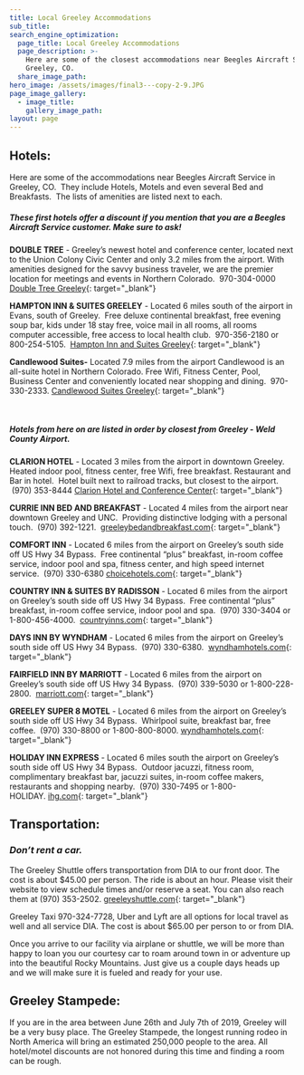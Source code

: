 ```yaml
---
title: Local Greeley Accommodations
sub_title:
search_engine_optimization:
  page_title: Local Greeley Accommodations
  page_description: >-
    Here are some of the closest accommodations near Beegles Aircraft Service in
    Greeley, CO.
  share_image_path:
hero_image: /assets/images/final3---copy-2-9.JPG
page_image_gallery:
  - image_title:
    gallery_image_path:
layout: page
---
```


## Hotels:

Here are some of the accommodations near Beegles Aircraft Service in Greeley, CO.&nbsp; They include Hotels, Motels and even several Bed and Breakfasts.&nbsp; The lists of amenities are listed next to each.&nbsp;

##### These first hotels offer a discount if you mention that you are a Beegles Aircraft Service customer. Make sure to ask!&nbsp; &nbsp; &nbsp; &nbsp; &nbsp; &nbsp; &nbsp; &nbsp; &nbsp; &nbsp; &nbsp; &nbsp; &nbsp; &nbsp; &nbsp; &nbsp; &nbsp; &nbsp; &nbsp; &nbsp; &nbsp; &nbsp; &nbsp; &nbsp; &nbsp; &nbsp; &nbsp;

**DOUBLE TREE**&nbsp;- Greeley’s newest hotel and conference center, located next to the Union Colony Civic Center and only 3.2 miles from the airport. With amenities designed for the savvy business traveler, we are the premier location for meetings and events in Northern Colorado.&nbsp; 970-304-0000&nbsp; [Double Tree Greeley](https://doubletree3.hilton.com/en/hotels/colorado/doubletree-by-hilton-greeley-at-lincoln-park-DENGCDT/index.html){: target="_blank"}

**HAMPTON INN & SUITES GREELEY**&nbsp;- Located 6 miles south of the airport in Evans, south of Greeley.&nbsp; Free deluxe continental breakfast, free evening soup bar, kids under 18 stay free, voice mail in all rooms, all rooms computer accessible, free access to local health club.&nbsp; 970-356-2180 or 800-254-5105.&nbsp; [Hampton Inn and Suites Greeley](https://hamptoninn3.hilton.com/en/hotels/colorado/hampton-inn-and-suites-greeley-GXYCOHX/index.html?SEO_id=GMB-HP-GXYCOHX){: target="_blank"}

**Candlewood Suites-** Located 7.9 miles from the airport Candlewood is an all-suite hotel in Northern Colorado. Free Wifi, Fitness Center, Pool, Business Center and conveniently located near shopping and dining.&nbsp; 970-330-2333.&nbsp;[Candlewood Suites Greeley](https://www.ihg.com/candlewood/hotels/us/en/greeley/gxygr/hoteldetail?cm_mmc=GoogleMaps-_-CW-_-US-_-GXYGR){: target="_blank"}

&nbsp;

##### Hotels from here on are listed in order by closest from Greeley - Weld County Airport.&nbsp; &nbsp; &nbsp; &nbsp; &nbsp; &nbsp; &nbsp; &nbsp; &nbsp; &nbsp; &nbsp; &nbsp; &nbsp; &nbsp; &nbsp; &nbsp; &nbsp; &nbsp; &nbsp; &nbsp; &nbsp; &nbsp; &nbsp; &nbsp; &nbsp; &nbsp; &nbsp; &nbsp; &nbsp; &nbsp; &nbsp; &nbsp; &nbsp; &nbsp; &nbsp; &nbsp; &nbsp; &nbsp; &nbsp; &nbsp; &nbsp; &nbsp; &nbsp; &nbsp; &nbsp; &nbsp; &nbsp; &nbsp; &nbsp; &nbsp; &nbsp; &nbsp; &nbsp; &nbsp;

**CLARION HOTEL**&nbsp;- Located 3 miles from the airport in downtown Greeley.&nbsp; Heated indoor pool, fitness center, free Wifi, free breakfast. Restaurant and Bar in hotel.&nbsp; Hotel built next to railroad tracks, but closest to the airport.&nbsp; &nbsp;(970) 353-8444 [Clarion Hotel and Conference Center](https://www.choicehotels.com/colorado/greeley/clarion-hotels/co229?source=gyxt){: target="_blank"}

**CURRIE INN BED AND BREAKFAST**&nbsp;- Located 4 miles from the airport near downtown Greeley and UNC.&nbsp; Providing distinctive lodging with a personal touch.&nbsp; (970) 392-1221. &nbsp;[greeleybedandbreakfast.com](http://www.greeleybedandbreakfast.com/){: target="_blank"}

**COMFORT INN**&nbsp;- Located 6 miles from the airport on Greeley’s south side off US Hwy 34 Bypass.&nbsp; Free continental “plus” breakfast, in-room coffee service, indoor pool and spa, fitness center, and high speed internet service.&nbsp; (970) 330-6380 [choicehotels.com](https://www.choicehotels.com/colorado/greeley/comfort-inn-hotels/co182?source=gyxt){: target="_blank"}

**COUNTRY INN & SUITES BY RADISSON**&nbsp;- Located 6 miles from the airport on Greeley’s south side off US Hwy 34 Bypass.&nbsp; Free continental “plus” breakfast, in-room coffee service, indoor pool and spa.&nbsp; (970) 330-3404 or 1-800-456-4000. &nbsp;[countryinns.com](https://www.countryinns.com/greeley-hotel-co-80631/cogreele?s_cid=os.amer-us-cis-COGREELE-gmb){: target="_blank"}

**DAYS INN BY WYNDHAM**&nbsp;- Located 6 miles from the airport on Greeley’s south side off US Hwy 34 Bypass.&nbsp; (970) 330-6380. &nbsp;[wyndhamhotels.com](https://www.wyndhamhotels.com/days-inn/greeley-colorado/days-inn-greeley/overview?CID=LC:DI:20160927:RIO:Local:SM-dimotn){: target="_blank"}

**FAIRFIELD INN BY MARRIOTT**&nbsp;- Located 6 miles from the airport on Greeley’s south side off US Hwy 34 Bypass.&nbsp; (970) 339-5030 or 1-800-228-2800. &nbsp;[marriott.com](https://www.marriott.com/hotels/travel/ftcgr-fairfield-inn-and-suites-greeley/?scid=bb1a189a-fec3-4d19-a255-54ba596febe2){: target="_blank"}

**GREELEY SUPER 8 MOTEL**&nbsp;- Located 6 miles from the airport on Greeley’s south side off US Hwy 34 Bypass.&nbsp; Whirlpool suite, breakfast bar, free coffee.&nbsp; (970) 330-8800 or 1-800-800-8000. [wyndhamhotels.com](https://www.wyndhamhotels.com/super-8/greeley-colorado/super-8-greeley/overview?CID=LC:SE::GGL:RIO:National:08004&amp;iata=00065402){: target="_blank"}

**HOLIDAY INN EXPRESS**&nbsp;- Located 6 miles south the airport on Greeley’s south side off US Hwy 34 Bypass.&nbsp; Outdoor jacuzzi, fitness room, complimentary breakfast bar, jacuzzi suites, in-room coffee makers, restaurants and shopping nearby.&nbsp; (970) 330-7495 or 1-800-HOLIDAY.&nbsp;[ihg.com](https://www.ihg.com/holidayinnexpress/hotels/us/en/greeley/gxywe/hoteldetail?cm_mmc=GoogleMaps-_-EX-_-US-_-GXYWE){: target="_blank"}

## Transportation:

### *Don’t rent a car.*

The Greeley Shuttle offers transportation from DIA to our front door. The cost is about $45.00 per person. The ride is about an hour. Please visit their website to view schedule times and/or reserve a seat. You can also reach them at (970) 353-2502.&nbsp;[greeleyshuttle.com](http://www.greeleyshuttle.com/){: target="_blank"}

Greeley Taxi 970-324-7728, Uber and Lyft are all options for local travel as well and all service DIA. The cost is about $65.00 per person to or from DIA.

Once you arrive to our facility via airplane or shuttle, we will be more than happy to loan you our courtesy car to roam around town in or adventure up into the beautiful Rocky Mountains. Just give us a couple days heads up and we will make sure it is fueled and ready for your use.

## Greeley Stampede:

If you are in the area between June 26th and July 7th of 2019, Greeley will be a very busy place. The Greeley Stampede, the longest running rodeo in North America will bring an estimated 250,000 people to the area. All hotel/motel discounts are not honored during this time and finding a room can be rough.

&nbsp;